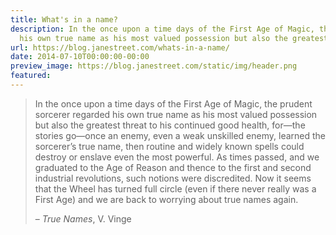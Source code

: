 ```yaml
---
title: What's in a name?
description: In the once upon a time days of the First Age of Magic, the prudent sorcererregarded
  his own true name as his most valued possession but also the greatestt...
url: https://blog.janestreet.com/whats-in-a-name/
date: 2014-07-10T00:00:00-00:00
preview_image: https://blog.janestreet.com/static/img/header.png
featured:
---
```


<blockquote>
  <p>In the once upon a time days of the First Age of Magic, the prudent sorcerer
regarded his own true name as his most valued possession but also the greatest
threat to his continued good health, for&mdash;the stories go&mdash;once an enemy, even a
weak unskilled enemy, learned the sorcerer&rsquo;s true name, then routine and
widely known spells could destroy or enslave even the most powerful. As times
passed, and we graduated to the Age of Reason and thence to the first and
second industrial revolutions, such notions were discredited. Now it seems
that the Wheel has turned full circle (even if there never really was a First
Age) and we are back to worrying about true names again.</p>

  <p>&ndash; <em>True Names</em>, V.&nbsp;Vinge</p>
</blockquote>


